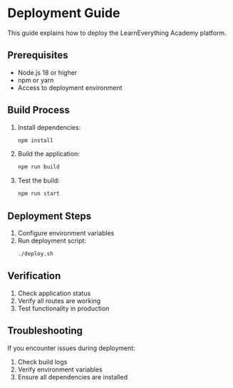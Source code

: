 # Deployment Guide

This guide explains how to deploy the LearnEverything Academy platform.

## Prerequisites

- Node.js 18 or higher
- npm or yarn
- Access to deployment environment

## Build Process

1. Install dependencies:
   ```bash
   npm install
   ```

2. Build the application:
   ```bash
   npm run build
   ```

3. Test the build:
   ```bash
   npm run start
   ```

## Deployment Steps

1. Configure environment variables
2. Run deployment script:
   ```bash
   ./deploy.sh
   ```

## Verification

1. Check application status
2. Verify all routes are working
3. Test functionality in production

## Troubleshooting

If you encounter issues during deployment:

1. Check build logs
2. Verify environment variables
3. Ensure all dependencies are installed